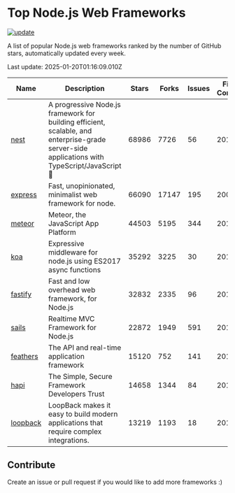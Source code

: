 # Top Node.js Web Frameworks

[![update](https://github.com/sunnysid3up/nodejs-web-frameworks/actions/workflows/update.yml/badge.svg)](https://github.com/sunnysid3up/nodejs-web-frameworks/actions/workflows/update.yml)

A list of popular Node.js web frameworks ranked by the number of GitHub stars, automatically updated every week.

Last update: 2025-01-20T01:16:09.010Z

| Name          | Description          | Stars                     | Forks          | Issues               | First Commit        | Last Commit         | Language          |
|---------------|----------------------|---------------------------|----------------|----------------------|---------------------|---------------------|-------------------|
| [nest](https://github.com/nestjs/nest) | A progressive Node.js framework for building efficient, scalable, and enterprise-grade server-side applications with TypeScript/JavaScript 🚀 | 68986 | 7726 | 56 | 2017 | 2025-01-20 | TS |
| [express](https://github.com/expressjs/express) | Fast, unopinionated, minimalist web framework for node. | 66090 | 17147 | 195 | 2009 | 2025-01-20 | JS |
| [meteor](https://github.com/meteor/meteor) | Meteor, the JavaScript App Platform | 44503 | 5195 | 344 | 2012 | 2025-01-19 | JS |
| [koa](https://github.com/koajs/koa) | Expressive middleware for node.js using ES2017 async functions | 35292 | 3225 | 30 | 2013 | 2025-01-20 | JS |
| [fastify](https://github.com/fastify/fastify) | Fast and low overhead web framework, for Node.js | 32832 | 2335 | 96 | 2016 | 2025-01-19 | JS |
| [sails](https://github.com/balderdashy/sails) | Realtime MVC Framework for Node.js | 22872 | 1949 | 591 | 2012 | 2025-01-19 | JS |
| [feathers](https://github.com/feathersjs/feathers) | The API and real-time application framework | 15120 | 752 | 141 | 2011 | 2025-01-18 | TS |
| [hapi](https://github.com/hapijs/hapi) | The Simple, Secure Framework Developers Trust | 14658 | 1344 | 84 | 2011 | 2025-01-19 | JS |
| [loopback](https://github.com/strongloop/loopback) | LoopBack makes it easy to build modern applications that require complex integrations. | 13219 | 1193 | 18 | 2013 | 2025-01-15 | JS |

## Contribute 

Create an issue or pull request if you would like to add more frameworks :)